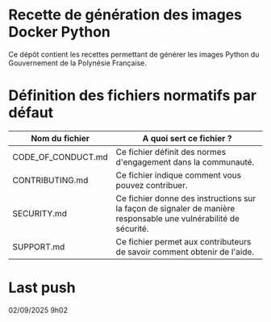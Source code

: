 # Recette de génération des images Docker Python

Ce dépôt contient les recettes permettant de générer les images Python du Gouvernement de la Polynésie Française.

# Définition des fichiers normatifs par défaut

| Nom du fichier     | A quoi sert ce fichier ?                                                                                          |
| ------------------ | ----------------------------------------------------------------------------------------------------------------- |
| CODE_OF_CONDUCT.md | Ce fichier définit des normes d'engagement dans la communauté.                                                    |
| CONTRIBUTING.md    | Ce fichier indique comment vous pouvez contribuer.                                                                |
| SECURITY.md        | Ce fichier donne des instructions sur la façon de signaler de manière responsable une vulnérabilité de sécurité.  |
| SUPPORT.md         | Ce fichier permet aux contributeurs de savoir comment obtenir de l'aide.                                          |

# Last push
02/09/2025 9h02
